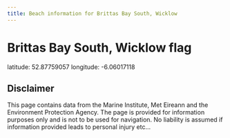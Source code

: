 ```yaml
---
title: Beach information for Brittas Bay South, Wicklow
---
```

# Brittas Bay South, Wicklow <span class="material-icons blue-flag">flag</span>

<div class="location-info">latitude: 52.87759057 longitude: -6.06017118</div>
<div class="met-eireann-warnings"></div>
<div></div>

## Disclaimer

This page contains data from the Marine Institute, 
Met Eireann and the Environment Protection Agency. The page is provided for
information purposes only and is not to be used for navigation. No liability 
is assumed if information provided leads to personal injury etc...